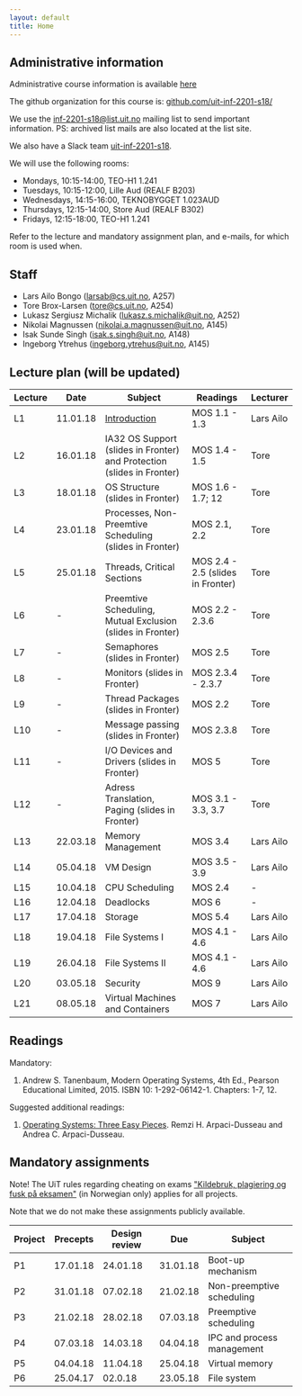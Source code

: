 ```yaml
---
layout: default
title: Home
---
```


## Administrative information

Administrative course information is available [here](https://uit.no/utdanning/emner/emne/540538/inf-2201?ar=2018&semester=V)

The github organization for this course is: [github.com/uit-inf-2201-s18/](https://github.com/uit-inf-2201-s18/)

We use the [inf-2201-s18@list.uit.no](https://list.uit.no/sympa/info/inf-2201-s18) mailing list to send important information. PS: archived list mails are also located at the list site.

We also have a Slack team [uit-inf-2201-s18](https://uit-inf-2201-s18.slack.com).

We will use the following rooms:

* Mondays, 10:15-14:00, TEO-H1 1.241
* Tuesdays, 10:15-12:00, Lille Aud (REALF B203)
* Wednesdays, 14:15-16:00, TEKNOBYGGET 1.023AUD
* Thursdays, 12:15-14:00, Store Aud (REALF B302)
* Fridays, 12:15-18:00, TEO-H1 1.241

Refer to the lecture and mandatory assignment plan, and e-mails, for which room is used when.

## Staff

* Lars Ailo Bongo (larsab@cs.uit.no, A257)
* Tore Brox-Larsen (tore@cs.uit.no, A254)
* Lukasz Sergiusz Michalik (lukasz.s.michalik@uit.no, A252)
* Nikolai Magnussen (nikolai.a.magnussen@uit.no, A145)
* Isak Sunde Singh (isak.s.singh@uit.no, A148)
* Ingeborg Ytrehus (ingeborg.ytrehus@uit.no, A145)

## Lecture plan (will be updated)

| Lecture | Date | Subject	    | Readings  | Lecturer  |
|---------|------|--------------|-----------|-----------|
| L1  | 11.01.18 | [Introduction](lectures/01-introduction.pptx) | MOS 1.1 - 1.3  | Lars Ailo |
| L2  | 16.01.18 | IA32 OS Support (slides in Fronter) and Protection (slides in Fronter) | MOS 1.4 - 1.5 | Tore |
| L3  | 18.01.18 | OS Structure (slides in Fronter) | MOS 1.6 - 1.7; 12 | Tore |
| L4  | 23.01.18 | Processes, Non-Preemtive Scheduling (slides in Fronter) | MOS 2.1, 2.2 | Tore |
| L5  | 25.01.18 | Threads, Critical Sections | MOS 2.4 - 2.5 (slides in Fronter) | Tore |
| L6  | - | Preemtive Scheduling, Mutual Exclusion (slides in Fronter) | MOS 2.2 - 2.3.6 | Tore |
| L7  | - | Semaphores (slides in Fronter) | MOS 2.5 | Tore |
| L8  | - | Monitors (slides in Fronter)  | MOS 2.3.4 - 2.3.7 | Tore |
| L9 | - | Thread Packages (slides in Fronter) | MOS 2.2 | Tore |
| L10 | - | Message passing (slides in Fronter) | MOS 2.3.8 | Tore |
| L11 | - | I/O Devices and Drivers (slides in Fronter) | MOS 5 | Tore |
| L12 | - | Adress Translation, Paging (slides in Fronter) | MOS 3.1 - 3.3, 3.7| Tore |
| L13 | 22.03.18 | Memory Management | MOS 3.4 | Lars Ailo |
| L14 | 05.04.18 | VM Design | MOS 3.5 - 3.9 | Lars Ailo |
| L15 | 10.04.18 | CPU Scheduling | MOS 2.4 | - |
| L16 | 12.04.18 | Deadlocks | MOS 6 | - |
| L17 | 17.04.18 | Storage | MOS 5.4 | Lars Ailo |
| L18 | 19.04.18 | File Systems I | MOS 4.1 - 4.6 | Lars Ailo |
| L19 | 26.04.18 | File Systems II | MOS 4.1 - 4.6 | Lars Ailo |
| L20 | 03.05.18 | Security | MOS 9 | Lars Ailo |
| L21 | 08.05.18 | Virtual Machines and Containers | MOS 7 | Lars Ailo |


## Readings

Mandatory:

1. Andrew S. Tanenbaum, Modern Operating Systems, 4th Ed., Pearson Educational Limited, 2015. ISBN 10: 1-292-06142-1. Chapters: 1-7, 12.

Suggested additional readings:

1. [Operating Systems: Three Easy Pieces](http://pages.cs.wisc.edu/~remzi/OSTEP/). Remzi H. Arpaci-Dusseau and Andrea C. Arpaci-Dusseau.


## Mandatory assignments

Note! The UiT rules regarding cheating on exams ["Kildebruk, plagiering og fusk på eksamen"](https://uit.no/om/enhet/artikkel?p_document_id=473719&p_dimension_id=88138&men=28714) (in Norwegian only) applies for all projects.

Note that we do not make these assignments publicly available.

| Project |	Precepts | Design review | Due | Subject|
|---------|----------|----------|----------|---------|
| P1      | 17.01.18 | 24.01.18 | 31.01.18 | Boot-up mechanism |
| P2      | 31.01.18 | 07.02.18 | 21.02.18 | Non-preemptive scheduling |
| P3      | 21.02.18 | 28.02.18 | 07.03.18 | Preemptive scheduling |
| P4      | 07.03.18 | 14.03.18 | 04.04.18 | IPC and process management |
| P5      | 04.04.18 | 11.04.18 | 25.04.18 | Virtual memory |
| P6      | 25.04.17 | 02.0.18  | 23.05.18 | File system |
